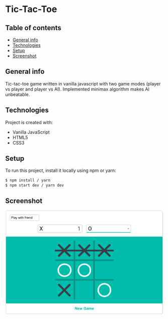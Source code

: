 # Tic-Tac-Toe

## Table of contents

- [General info](#general-info)
- [Technologies](#tenchnologies)
- [Setup](#setup)
- [Screenshot](#screenshot)

## General info

Tic-tac-toe game written in vanilla javascript with two game modes (player vs player and player vs AI). Implemented minimax algorithm makes AI unbeatable.

## Technologies

Project is created with:

- Vanilla JavaScript
- HTML5
- CSS3

## Setup

To run this project, install it locally using npm or yarn:

```
$ npm install / yarn
$ npm start dev / yarn dev
```

## Screenshot

![image](./screenshots/ss.png)
